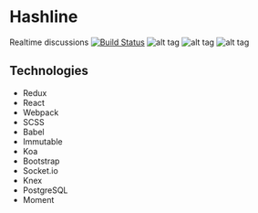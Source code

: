 # Hashline
Realtime discussions
[![Build Status](https://travis-ci.org/gios/hashline.svg?branch=master)](https://travis-ci.org/gios/hashline)
![alt tag](https://github.com/gios/hashline/blob/master/main.png)
![alt tag](https://github.com/gios/hashline/blob/master/hashline_img1.png)
![alt tag](https://github.com/gios/hashline/blob/master/hashline_img2.png)

## Technologies
* Redux
* React
* Webpack
* SCSS
* Babel
* Immutable
* Koa
* Bootstrap
* Socket.io
* Knex
* PostgreSQL
* Moment
